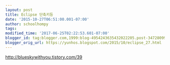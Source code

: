```yaml
---
layout: post
title: Eclipse 단축키등
date: '2015-10-27T06:51:00.001-07:00'
author: schoolhompy
tags: 
modified_time: '2017-06-25T02:22:53.601-07:00'
blogger_id: tag:blogger.com,1999:blog-4954243635432022205.post-3472809925386074895
blogger_orig_url: https://yunhos.blogspot.com/2015/10/eclipse_27.html
---
```


http://blueskywithyou.tistory.com/39
